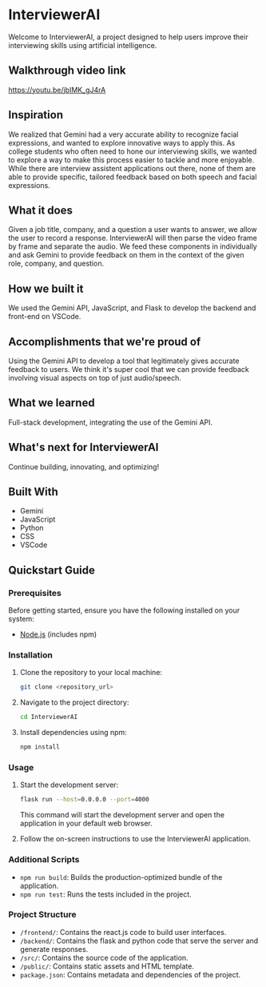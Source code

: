 # InterviewerAI
Welcome to InterviewerAI, a project designed to help users improve their interviewing skills using artificial intelligence.

## Walkthrough video link
https://youtu.be/jbIMK_gJ4rA

## Inspiration
We realized that Gemini had a very accurate ability to recognize facial expressions, and wanted to explore innovative ways to apply this. As college students who often need to hone our interviewing skills, we wanted to explore a way to make this process easier to tackle and more enjoyable. While there are interview assistent applications out there, none of them are able to provide specific, tailored feedback based on both speech and facial expressions.

## What it does
Given a job title, company, and a question a user wants to answer, we allow the user to record a response. InterviewerAI will then parse the video frame by frame and separate the audio. We feed these components in individually and ask Gemini to provide feedback on them in the context of the given role, company, and question.

## How we built it
We used the Gemini API, JavaScript, and Flask to develop the backend and front-end on VSCode.

## Accomplishments that we're proud of
Using the Gemini API to develop a tool that legitimately gives accurate feedback to users. We think it's super cool that we can provide feedback involving visual aspects on top of just audio/speech.

## What we learned
Full-stack development, integrating the use of the Gemini API.

## What's next for InterviewerAI
Continue building, innovating, and optimizing!

## Built With
- Gemini
- JavaScript
- Python
- CSS
- VSCode


## Quickstart Guide

### Prerequisites

Before getting started, ensure you have the following installed on your system:

- [Node.js](https://nodejs.org/) (includes npm)

### Installation

1. Clone the repository to your local machine:

   ```bash
   git clone <repository_url>
   ```

2. Navigate to the project directory:

   ```bash
   cd InterviewerAI
   ```

3. Install dependencies using npm:

   ```bash
   npm install
   ```

### Usage

1. Start the development server:

   ```bash
   flask run --host=0.0.0.0 --port=4000
   ```

   This command will start the development server and open the application in your default web browser.

2. Follow the on-screen instructions to use the InterviewerAI application.

### Additional Scripts

- `npm run build`: Builds the production-optimized bundle of the application.
- `npm run test`: Runs the tests included in the project.

### Project Structure
- `/frontend/`: Contains the react.js code to build user interfaces.
- `/backend/`: Contains the flask and python code that serve the server and generate responses.
- `/src/`: Contains the source code of the application.
- `/public/`: Contains static assets and HTML template.
- `package.json`: Contains metadata and dependencies of the project.
